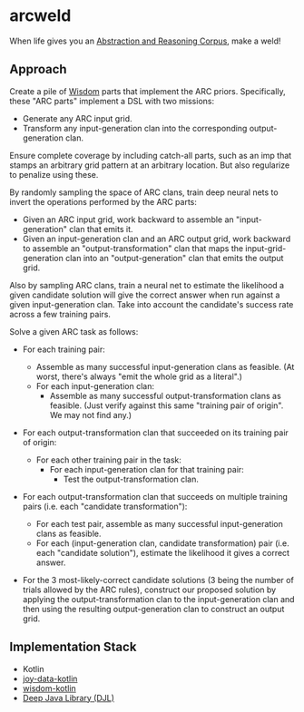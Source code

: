 # arcweld

When life gives you an [Abstraction and Reasoning Corpus](https://github.com/fchollet/ARC), make a weld!

## Approach

Create a pile of [Wisdom](https://github.com/wisdom-parts/wisdom-kotlin) parts that implement the ARC priors.
Specifically, these "ARC parts" implement a DSL with two missions:

  * Generate any ARC input grid.
  * Transform any input-generation clan into the corresponding output-generation clan.
  
Ensure complete coverage by including catch-all parts, such as an imp that stamps an 
arbitrary grid pattern at an arbitrary location. But also regularize to penalize using these.
  
By randomly sampling the space of ARC clans, train deep neural nets to invert the operations performed by the
ARC parts:
* Given an ARC input grid, work backward to assemble an "input-generation" clan that emits it.
* Given an input-generation clan and an ARC output grid, work backward to assemble an "output-transformation" clan
  that maps the input-grid-generation clan into an "output-generation" clan that emits the output grid.
  
Also by sampling ARC clans, train a neural net to estimate the likelihood a given candidate solution 
will give the correct answer when run against a given input-generation clan. Take into account the candidate's 
success rate across a few training pairs.
  
Solve a given ARC task as follows:

* For each training pair:
  * Assemble as many successful input-generation clans as feasible. 
    (At worst, there's always "emit the whole grid as a literal".)
  * For each input-generation clan:
    * Assemble as many successful output-transformation clans as feasible.
      (Just verify against this same "training pair of origin". We may not find any.)

* For each output-transformation clan that succeeded on its training pair of origin:
  * For each other training pair in the task:
    * For each input-generation clan for that training pair:
      * Test the output-transformation clan.
      
* For each output-transformation clan that succeeds on multiple training pairs (i.e. each "candidate transformation"):
  * For each test pair, assemble as many successful input-generation clans as feasible.
  * For each (input-generation clan, candidate transformation) pair (i.e. each "candidate solution"), estimate the
    likelihood it gives a correct answer.
      
* For the 3 most-likely-correct candidate solutions (3 being the number of trials allowed by the ARC rules), 
  construct our proposed solution by applying the output-transformation clan to the input-generation clan and 
  then using the resulting output-generation clan to construct an output grid.
        
## Implementation Stack

* Kotlin
* [joy-data-kotlin](https://github.com/joy-prime/joy-data-kotlin)
* [wisdom-kotlin](https://github.com/wisdom-parts/wisdom-kotlin)
* [Deep Java Library (DJL)](https://djl.ai/)  
